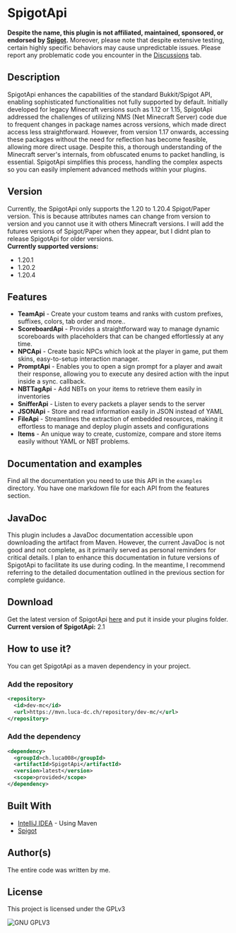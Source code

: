 # SpigotApi
**Despite the name, this plugin is not affiliated, maintained, sponsored, or endorsed by [Spigot](https://hub.spigotmc.org/).** Moreover, please note that despite extensive testing, certain highly specific behaviors may cause unpredictable issues. Please report any problematic code you encounter in the [Discussions](https://github.com/Lucaa8/SpigotApi/discussions) tab.

## Description
SpigotApi enhances the capabilities of the standard Bukkit/Spigot API, enabling sophisticated functionalities not fully supported by default. Initially developed for legacy Minecraft versions such as 1.12 or 1.15, SpigotApi addressed the challenges of utilizing NMS (Net Minecraft Server) code due to frequent changes in package names across versions, which made direct access less straightforward. However, from version 1.17 onwards, accessing these packages without the need for reflection has become feasible, allowing more direct usage. Despite this, a thorough understanding of the Minecraft server's internals, from obfuscated enums to packet handling, is essential. SpigotApi simplifies this process, handling the complex aspects so you can easily implement advanced methods within your plugins.

## Version
Currently, the SpigotApi only supports the 1.20 to 1.20.4 Spigot/Paper version. This is because attributes names can change from version to version and you cannot use it with others Minecraft versions. I will add the futures versions of Spigot/Paper when they appear, but I didnt plan to release SpigotApi for older versions. \
**Currently supported versions:**
- 1.20.1
- 1.20.2
- 1.20.4

## Features
- **TeamApi** - Create your custom teams and ranks with custom prefixes, suffixes, colors, tab order and more..
- **ScoreboardApi** - Provides a straightforward way to manage dynamic scoreboards with placeholders that can be changed effortlessly at any time.
- **NPCApi** - Create basic NPCs which look at the player in game, put them skins, easy-to-setup interaction manager.
- **PromptApi** - Enables you to open a sign prompt for a player and await their response, allowing you to execute any desired action with the input inside a sync. callback.
- **NBTTagApi** - Add NBTs on your items to retrieve them easily in inventories
- **SnifferApi** - Listen to every packets a player sends to the server
- **JSONApi** - Store and read information easily in JSON instead of YAML
- **FileApi** - Streamlines the extraction of embedded resources, making it effortless to manage and deploy plugin assets and configurations
- **Items** - An unique way to create, customize, compare and store items easily without YAML or NBT problems.

## Documentation and examples
Find all the documentation you need to use this API in the `examples` directory. You have one markdown file for each API from the features section.

## JavaDoc
This plugin includes a JavaDoc documentation accessible upon downloading the artifact from Maven. However, the current JavaDoc is not good and not complete, as it primarily served as personal reminders for critical details. I plan to enhance this documentation in future versions of SpigotApi to facilitate its use during coding. In the meantime, I recommend referring to the detailed documentation outlined in the previous section for complete guidance.

## Download
Get the latest version of SpigotApi [here](https://mvn.luca-dc.ch/repository/dev-mc/ch/luca008/SpigotApi/latest/SpigotApi-latest.jar) and put it inside your plugins folder. \
**Current version of SpigotApi:** 2.1

## How to use it?
You can get SpigotApi as a maven dependency in your project.

### Add the repository
```xml
<repository>
  <id>dev-mc</id>
  <url>https://mvn.luca-dc.ch/repository/dev-mc/</url>
</repository>
```

### Add the dependency
```xml
<dependency>
  <groupId>ch.luca008</groupId>
  <artifactId>SpigotApi</artifactId>
  <version>latest</version>
  <scope>provided</scope>
</dependency>
```

## Built With

* [IntelliJ IDEA](https://www.jetbrains.com/idea/) - Using Maven
* [Spigot](https://hub.spigotmc.org/)

## Author(s)

The entire code was written by me.

## License
 
This project is licensed under the GPLv3
 
![GNU GPLV3](https://imgur.com/imkUoGR.png)
